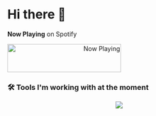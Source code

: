 # Hi there 👋

**Now Playing** on Spotify

<a align="right" href="https://now-playing-profile.marcomcnulty.vercel.app/now-playing?open">
    <img src="https://now-playing-profile.marcomcnulty.vercel.app/now-playing" width="256" height="64" alt="Now Playing">
</a>

### 🛠 Tools I'm working with at the moment

<div align="center">
  <img src="https://marcomcnulty.vercel.app/api/tools">
</div>
